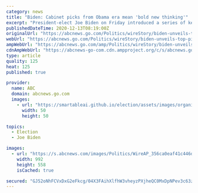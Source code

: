```yaml
---
category: news
title: "Biden: Cabinet picks from Obama era mean 'bold new thinking'"
excerpt: "President-elect Joe Biden on Friday introduced a series of key picks for his new government that drew heavily from the Obama administration"
publishedDateTime: 2020-12-13T08:19:00Z
originalUrl: "https://abcnews.go.com/Politics/wireStory/biden-unveils-top-picks-deep-obama-administration-ties-74674302"
webUrl: "https://abcnews.go.com/Politics/wireStory/biden-unveils-top-picks-deep-obama-administration-ties-74674302"
ampWebUrl: "https://abcnews.go.com/amp/Politics/wireStory/biden-unveils-top-picks-deep-obama-administration-ties-74674302"
cdnAmpWebUrl: "https://abcnews-go-com.cdn.ampproject.org/c/s/abcnews.go.com/amp/Politics/wireStory/biden-unveils-top-picks-deep-obama-administration-ties-74674302"
type: article
quality: 125
heat: 125
published: true

provider:
  name: ABC
  domain: abcnews.go.com
  images:
    - url: "https://smartableai.github.io/election/assets/images/organizations/abcnews.go.com-50x50.jpg"
      width: 50
      height: 50

topics:
  - Election
  - Joe Biden

images:
  - url: "https://s.abcnews.com/images/Politics/WireAP_356ca0eaf41c446db3ea424d5c48b946_16x9_992.jpg"
    width: 992
    height: 558
    isCached: true

secured: "GJ52oNhFCVxDxG2eFkcg/04X3FAihXlfhW3vheyzPXjheQC0MxDpNPev3c63zxnzo0T24cASjIwKYSRnbVyr5/73ydAJW3YPAFGvciMLTm24M2NhPnw1tUPdPMo4GdiBfkmTBXSY9JTA5Sj7hhzmjPvgA7NPfuwSJbo1hIWVggWtPY7SrRIJEp72iy62ozWCiM+OwsSjmEPS6hSyqIKl+/yhOyr7IxCCBMMzoriYcZEpBAXFHkyrGdXkvznkfHx9/ofKDBXkJKPdjU6eyHQya7onPRtt1Wo9y5Okr9ZMhhruQ/7Oov7WgroOCmz/mXedUxUi2xPQKGQ2/yWHy9Exxw9vbtOCYHnmsz/s588NDV0=;t0nnzsD6h9fgciKVbjLQfg=="
---
```


